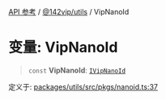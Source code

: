 [API 参考](../wiki/Home) / [@142vip/utils](../wiki/@142vip.utils) / VipNanoId

# 变量: VipNanoId

> `const` **VipNanoId**: [`IVipNanoId`](../wiki/@142vip.utils.%E6%8E%A5%E5%8F%A3.IVipNanoId)

定义于: [packages/utils/src/pkgs/nanoid.ts:37](https://github.com/142vip/core-x/blob/25cf658819688f02293d600e7003b5877a2f9489/packages/utils/src/pkgs/nanoid.ts#L37)
